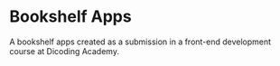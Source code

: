 # Bookshelf Apps

A bookshelf apps created as a submission in a front-end development course at Dicoding Academy.
